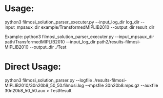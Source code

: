# Usage:

python3 filmosi_solution_parser_executer.py --input_log_dir log_dir --input_mpsaux_dir example/TransformedMIPLIB2010 --output_dir result_dir

Example: python3 filmosi_solution_parser_executer.py --input_mpsaux_dir path/TransformedMIPLIB2010 --input_log_dir path2/results-filmosi-MIPLIB2010 --output_dir ./Test

# Direct Usage:

python3 filmosi_solution_parser.py --logfile ./results-filmosi-MIPLIB2010/30n20b8_50_50.filmosi.log --mpsfile 30n20b8.mps.gz --auxfile 30n20b8_50_50.aux > TestResult